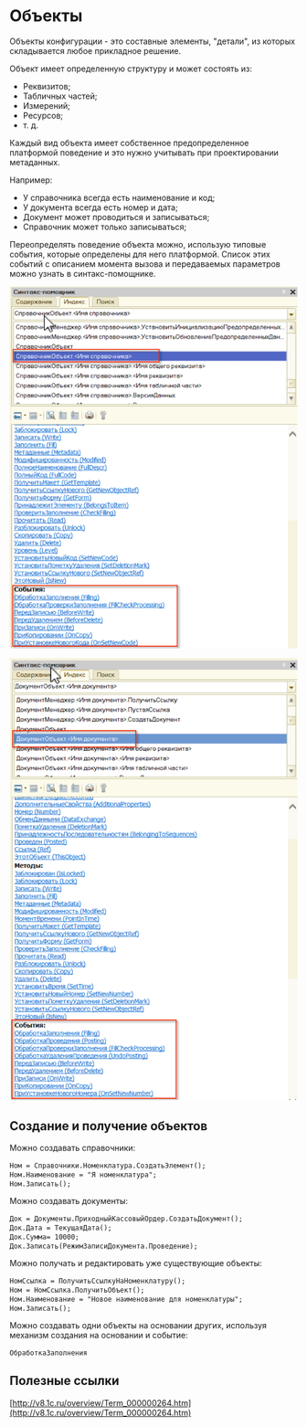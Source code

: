 # Объекты #

Объекты конфигурации - это составные элементы, "детали", из которых складывается любое прикладное решение.

Объект имеет определенную структуру и может состоять из:

- Реквизитов;
- Табличных частей;
- Измерений;
- Ресурсов;
- т. д.

Каждый вид объекта имеет собственное предопределенное платформой поведение и это нужно учитывать при проектировании метаданных.

Например:

- У справочника всегда есть наименование и код;
- У документа всегда есть номер и дата;
- Документ может проводиться и записываться;
- Справочник может только записываться;

Переопределять поведение объекта можно, использую типовые события, которые определены для него платформой. Список этих событий с описанием момента вызова и передаваемых параметров можно узнать в синтакс-помощнике.

![alt text](pic/sob1.png)

![alt text](pic/sob2.png)

## Создание и получение объектов ##

Можно создавать справочники:

    Ном = Справочники.Номенклатура.СоздатьЭлемент();
    Ном.Наименование = "Я номенклатура";
    Ном.Записать();

Можно создавать документы:

	Док = Документы.ПриходныйКассовыйОрдер.СоздатьДокумент();
	Док.Дата = ТекущаяДата();
	Док.Сумма= 10000;
	Док.Записать(РежимЗаписиДокумента.Проведение);

Можно получать и редактировать уже существующие объекты:

	НомСсылка = ПолучитьСсылкуНаНоменклатуру();
	Ном = НомСсылка.ПолучитьОбъект();
	Ном.Наименование = "Новое наименование для номенклатуры";
	Ном.Записать();

Можно создавать одни объекты на основании других, используя механизм создания на основании и событие:

	ОбработкаЗаполнения

## Полезные ссылки ##

[http://v8.1c.ru/overview/Term_000000264.htm](http://v8.1c.ru/overview/Term_000000264.htm)